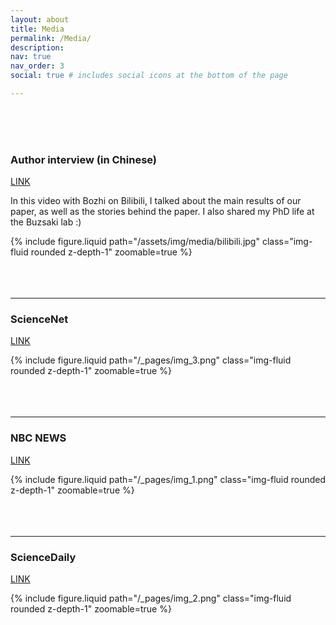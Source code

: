 ```yaml
---
layout: about
title: Media
permalink: /Media/
description: 
nav: true
nav_order: 3
social: true # includes social icons at the bottom of the page

---
```



<br />
<br />
<br />

### Author interview (in Chinese)
[LINK](https://m.bilibili.com/video/BV1Zt421c7QS?vd_source=2ca7452e05e45947c2c40c6d9e492573)

In this video with Bozhi on Bilibili, I talked about the main results of our paper, as well as the stories behind the paper.
I also shared my PhD life at the Buzsaki lab :) 

<div class="row mt-3">
    <div class="col-sm mt-3 mt-md-0">
        {% include figure.liquid path="/assets/img/media/bilibili.jpg" class="img-fluid rounded z-depth-1" zoomable=true %}
    </div>

</div>

<br />
<br />
<br />

---

### ScienceNet
[LINK](https://news.sciencenet.cn/htmlnews/2024/4/520843.shtm)
<div class="row mt-3">
    <div class="col-sm mt-3 mt-md-0">
        {% include figure.liquid path="/_pages/img_3.png" class="img-fluid rounded z-depth-1" zoomable=true %}
    </div>

</div>

<br />
<br />
<br />

---


### NBC NEWS
[LINK](https://www.nbcnews.com/health/health-news/brain-chooses-memories-sleep-rcna145159)

<div class="row mt-3">
    <div class="col-sm mt-3 mt-md-0">
        {% include figure.liquid path="/_pages/img_1.png" class="img-fluid rounded z-depth-1" zoomable=true %}
    </div>

</div>

<br />
<br />
<br />

---

### ScienceDaily
[LINK](https://www.sciencedaily.com/releases/2024/03/240328162613.htm#google_vignette)

<div class="row mt-3">
    <div class="col-sm mt-3 mt-md-0">
        {% include figure.liquid path="/_pages/img_2.png" class="img-fluid rounded z-depth-1" zoomable=true %}
    </div>

</div>
